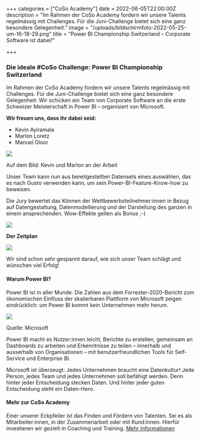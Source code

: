+++
categories = ["CoSo Academy"]
date = 2022-06-05T22:00:00Z
description = "Im Rahmen der CoSo Academy fordern wir unsere Talents regelmässig mit Challenges. Für die Juni-Challenge bietet sich eine ganz besondere Gelegenheit."
image = "/uploads/bildschirmfoto-2022-05-25-um-16-18-29.png"
title = "Power BI Championship Switzerland – Corporate Software ist dabei!"

+++
### Die ideale #CoSo Challenge: Power BI Championship Switzerland

Im Rahmen der CoSo Academy fordern wir unsere Talents regelmässig mit Challenges. Für die Juni-Challenge bietet sich eine ganz besondere Gelegenheit: Wir schicken ein Team von Corporate Software an die erste Schweizer Meisterschaft in Power BI – organisiert von Microsoft. 

**Wir freuen uns, dass ihr dabei seid:**

* Kevin Ayiramala
* Marlon Loretz
* Manuel Gloor

![](/uploads/powerbi-championship.png)

Auf dem Bild: Kevin und Marlon an der Arbeit

Unser Team kann nun aus bereitgestellten Datensets eines auswählen, das es nach Gusto verwenden kann, um sein Power-BI-Feature-Know-how zu beweisen.

Die Jury bewertet das Können der Wettbewerbsteilnehmer:innen in Bezug auf Datengestaltung, Datenmodellierung und der Darstellung des ganzen in einem ansprechenden. Wow-Effekte gelten als Bonus ;-)

![](/uploads/bildschirmfoto-2022-06-03-um-15-22-35.png)

**Der Zeitplan**

![](/uploads/bildschirmfoto-2022-06-03-um-15-23-19.png)

Wir sind schon sehr gespannt darauf, wie sich unser Team schlägt und wünschen viel Erfolg!

#### Warum Power BI?

Power BI ist in aller Munde. Die Zahlen aus dem Forrester-2020-Bericht  zum ökonomischen Einfluss der skalierbaren Plattform von Microsoft zeigen eindrücklich: um Power BI kommt kein Unternehmen mehr herum.

![](/uploads/bildschirmfoto-2022-06-03-um-15-08-25.png)

Quelle: Microsoft

Power BI macht es Nutzer:innen leicht, Berichte zu erstellen, gemeinsam an Dashboards zu arbeiten und Erkenntnisse zu teilen – innerhalb und ausserhalb von Organisationen – mit benutzerfreundlichen Tools für Self-Service und Enterprise BI.

Microsoft ist überzeugt: Jedes Unternehmen braucht eine Datenkultur! Jede Person, jedes Team und jedes Unternehmen soll befähigt werden. Denn hinter jeder Entscheidung stecken Daten. Und hinter jeder guten Entscheidung steht ein Daten-Hero.

#### Mehr zur CoSo Academy

Einer unserer Eckpfeiler ist das Finden und Fördern von Talenten. Sei es als Mitarbeiter:innen, in der Zusammenarbeit oder mit Kund:innen. Hierfür investieren wir gezielt in Coaching und Training. [Mehr Informationen](https://www.corporatesoftware.ch/jobs/coso-academy/ "Mehr Infos zur CoSo Academy")